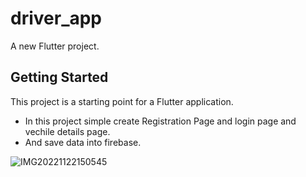 # driver_app

A new Flutter project.

## Getting Started

This project is a starting point for a Flutter application.
* In this project simple create Registration Page and login page and vechile details page.
* And save data into firebase.



                              
![IMG20221122150545](https://user-images.githubusercontent.com/62928649/220865015-e7e8a78f-089b-42f5-a7e6-8782613a910f.jpg)
